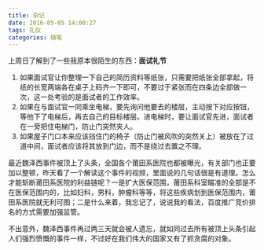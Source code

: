 ```yaml
---
title: 杂记
date: 2016-05-05 14:00:27
tags: 礼仪
categories: 随笔
---
```


上周日了解到了一些我原本很陌生的东西：**面试礼节**

1.	如果面试官让你整理一下自己的简历资料等纸张，只需要把纸张全部拿起，将纸的长宽两端各在桌子上码齐一下即可，不要过于紧张而在四条边全部做一次，这一处考验的是面试者的工作效率。
2.	如果在与面试官一同乘坐电梯，要先询问他要去的楼层，主动按下对应按钮，等他下了电梯后，再去自己的目标楼层。进电梯时，要让面试官先进，面试者在一旁把住电梯门，防止门突然夹人。
3.	如果屋子门口本来应该挡住门的椅子（防止门被风吹的突然关上）被放在了过道中间，面试者应该将其放到门边，而不是绕过去置之不理。


最近魏泽西事件被顶上了头条，全国各个莆田系医院也都被曝光，有关部门也正要加以整顿，昨天看了一个解读这个事件的视频，里面说的几句话很是有道理。怎么才能斩断莆田系医院的利益链呢？一是扩大医保范围，莆田系科室瞄准的全部是不在医保范围内的，比如妇科，男科，肿瘤科等等，将这些疾病划到医保范围内，莆田系医院就无利可图；二是什么来着，我忘记了，说说我的看法，百度推广竞价排名的方式需要加强监管。

不出意外，魏泽西事件再过两三天就会被人遗忘，就如同过去所有被顶上头条引起人们强烈愤慨的事件一样，不过好在我们伟大的国家又有了抓贪腐的对象。
